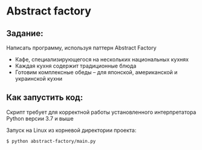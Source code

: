 # Abstract factory

## Задание:

Написать программу, используя паттерн Abstract Factory

- Кафе, специализирующегося на нескольких национальных кухнях
- Каждая кухня содержит традиционные блюда
- Готовим комплексные обеды – для японской, американской и украинской кухни

## Как запустить код:

Скрипт требует для корректной работы установленного интерпретатора Python версии 3.7 и выше

Запуск на Linux из корневой директории проекта:

```$ python abstract-factory/main.py```
